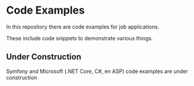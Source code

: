 # Code Examples

In this repository there are code examples for job applications.

These include code snippets to demonstrate various things.

## Under Construction

Symfony and Microsoft (.NET Core, C#, en ASP) code examples are under construction

